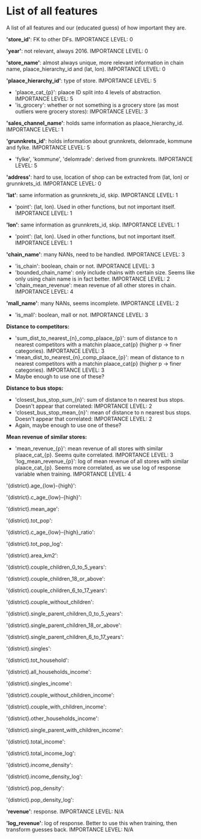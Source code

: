 # List of all features
A list of all features and our (educated guess) of how important they are.


**'store_id'**: FK to other DFs. IMPORTANCE LEVEL: 0

**'year'**: not relevant, always 2016. IMPORTANCE LEVEL: 0

**'store_name'**: almost always unique, more relevant information in chain name, plaace_hierarchy_id and (lat, lon). IMPORTANCE LEVEL: 0

**'plaace_hierarchy_id'**: type of store. IMPORTANCE LEVEL: 5
<ul>
<li>'plaace_cat_{p}': plaace ID split into 4 levels of abstraction. IMPORTANCE LEVEL: 5</li>
<li>'is_grocery': whether or not something is a grocery store (as most outliers were grocery stores): IMPORTANCE LEVEL: 3 </li>
</ul>

**'sales_channel_name'**: holds same information as plaace_hierarchy_id. IMPORTANCE LEVEL: 1

**'grunnkrets_id'**: holds information about grunnkrets, delomrade, kommune and fylke. IMPORTANCE LEVEL: 5
<ul>
<li>'fylke', 'kommune', 'delomrade': derived from grunnkrets. IMPORTANCE LEVEL: 5</li>
</ul>

**'address'**: hard to use, location of shop can be extracted from (lat, lon) or grunnkrets_id. IMPORTANCE LEVEL: 0

**'lat'**: same information as grunnkrets_id, skip. IMPORTANCE LEVEL: 1
<ul>
<li>'point': (lat, lon). Used in other functions, but not important itself. IMPORTANCE LEVEL: 1</li>
</ul>

**'lon'**: same information as grunnkrets_id, skip. IMPORTANCE LEVEL: 1
<ul>
<li>'point': (lat, lon). Used in other functions, but not important itself. IMPORTANCE LEVEL: 1</li>
</ul>

**'chain_name'**: many NANs, need to be handled. IMPORTANCE LEVEL: 3
<ul>
<li>'is_chain': boolean, chain or not. IMPORTANCE LEVEL: 3</li>
<li>'bounded_chain_name': only include chains with certain size. Seems like only using chain name is in fact better. IMPORTANCE LEVEL: 2</li>
<li>'chain_mean_revenue': mean revenue of all other stores in chain. IMPORTANCE LEVEL: 4</li>
</ul>

**'mall_name'**: many NANs, seems incomplete. IMPORTANCE LEVEL: 2
<ul>
<li>'is_mall': boolean, mall or not. IMPORTANCE LEVEL: 3</li>
</ul>

**Distance to competitors:**
<ul>
<li>'sum_dist_to_nearest_{n}_comp_plaace_{p}': sum of distance to n nearest competitors with a matchin plaace_cat{p} (higher p -> finer categories). IMPORTANCE LEVEL: 3</li>
<li>'mean_dist_to_nearest_{n}_comp_plaace_{p}': mean of distance to n nearest competitors with a matchin plaace_cat{p} (higher p -> finer categories). IMPORTANCE LEVEL: 3</li>
<li>Maybe enough to use one of these?</li>
</ul>

**Distance to bus stops:**
<ul>
<li>'closest_bus_stop_sum_{n}': sum of distance to n nearest bus stops. Doesn't appear that correlated: IMPORTANCE LEVEL: 2</li>
<li>'closest_bus_stop_mean_{n}': mean of distance to n nearest bus stops. Doesn't appear that correlated: IMPORTANCE LEVEL: 2</li>
<li>Again, maybe enough to use one of these?</li>
</ul>

**Mean revenue of similar stores:**
<ul>
<li>'mean_revenue_{p}': mean revenue of all stores with similar plaace_cat_{p}. Seems quite correlated. IMPORTANCE LEVEL: 3</li>
'log_mean_revenue_{p}': log of mean revenue of all stores with similar plaace_cat_{p}. Seems more correlated, as we use log of response variable when training. IMPORTANCE LEVEL: 4</li>
</ul>

'{district}.age_{low}-{high}':

'{district}.c_age_{low}-{high}':

'{district}.mean_age':

'{district}.tot_pop':

'{district}.c_age_{low}-{high}_ratio':

'{district}.tot_pop_log':

'{district}.area_km2':

'{district}.couple_children_0_to_5_years':

'{district}.couple_children_18_or_above':

'{district}.couple_children_6_to_17_years':

'{district}.couple_without_children':

'{district}.single_parent_children_0_to_5_years':

'{district}.single_parent_children_18_or_above':

'{district}.single_parent_children_6_to_17_years':

'{district}.singles':

'{district}.tot_household':

'{district}.all_households_income':

'{district}.singles_income':

'{district}.couple_without_children_income':

'{district}.couple_with_children_income':

'{district}.other_households_income':

'{district}.single_parent_with_children_income':

'{district}.total_income':

'{district}.total_income_log':

'{district}.income_density':

'{district}.income_density_log':

'{district}.pop_density':

'{district}.pop_density_log':

**'revenue'**: response. IMPORTANCE LEVEL: N/A

**'log_revenue'**: log of response. Better to use this when training, then transform guesses back. IMPORTANCE LEVEL: N/A